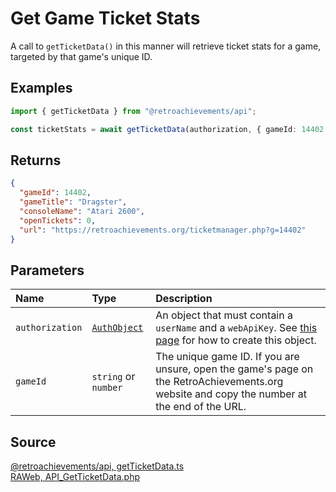 # Get Game Ticket Stats

A call to `getTicketData()` in this manner will retrieve ticket stats for a game, targeted by that game's unique ID.

## Examples

```ts
import { getTicketData } from "@retroachievements/api";

const ticketStats = await getTicketData(authorization, { gameId: 14402 });
```

## Returns

```json
{
  "gameId": 14402,
  "gameTitle": "Dragster",
  "consoleName": "Atari 2600",
  "openTickets": 0,
  "url": "https://retroachievements.org/ticketmanager.php?g=14402"
}
```

## Parameters

| Name            | Type                                        | Description                                                                                                                                 |
| :-------------- | :------------------------------------------ | :------------------------------------------------------------------------------------------------------------------------------------------ |
| `authorization` | [`AuthObject`](/v1/data-models/auth-object) | An object that must contain a `userName` and a `webApiKey`. See [this page](/getting-started) for how to create this object.                |
| `gameId`        | `string` or `number`                        | The unique game ID. If you are unsure, open the game's page on the RetroAchievements.org website and copy the number at the end of the URL. |

## Source

[@retroachievements/api, getTicketData.ts](https://github.dev/RetroAchievements/retroachievements-api-js/blob/main/src/ticket/getTicketData.ts)  
[RAWeb, API_GetTicketData.php](https://github.dev/RetroAchievements/RAWeb/blob/master/public/API/API_GetTicketData.php)
